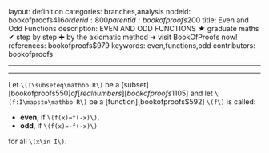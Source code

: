 layout: definition
categories: branches,analysis
nodeid: bookofproofs$416
orderid: 800
parentid: bookofproofs$200
title: Even and Odd Functions
description: EVEN AND ODD FUNCTIONS &#9733; graduate maths &#10004; step by step &#10010; by the axiomatic method &#10140; visit BookOfProofs now!
references: bookofproofs$979
keywords: even,functions,odd
contributors: bookofproofs

---


---

Let `\(I\subseteq\mathbb R\)` be a [subset][bookofproofs$550] of [real numbers][bookofproofs$1105] and let `\(f:I\mapsto\mathbb R\)` be a  [function][bookofproofs$592] `\(f\)` is called:

* **even**, if `\(f(x)=f(-x)\)`, 
* **odd**, if `\(f(x)=-f(-x)\)` 

for all `\(x\in I\)`.
